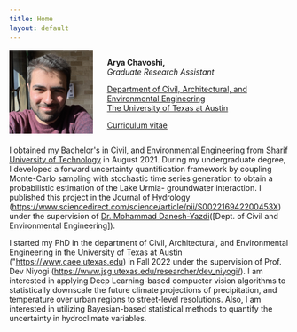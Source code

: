 ```yaml
---
title: Home
layout: default
---
```


<div id="twosided">
<div id="left" style="float: left; max-width: 30%;border: 10px"> 
    <img src="images/image.jpeg" />
</div>
<div id="right" style="float: right; width: 65%; vertical-align: middle;">
<p> <b>Arya Chavoshi, </b> <br> <em>Graduate Research Assistant</em> </p>
<p> <a href="https://www.caee.utexas.edu" target="blank">Department of Civil, Architectural, and Environmental Engineering</a><br>
<a href="https://utexas.edu" target="blank">The University of Texas at Austin</a></p>
<p> <a href="files/CV.pdf">Curriculum vitae </a> </p>
</div>
</div>
<div id="clearer" style="clear: both"> </div>

I obtained my Bachelor's in Civil, and Environmental Engineering from [Sharif University of Technology](https://www.sharif.edu) in August 2021. During my undergraduate degree, I developed a forward uncertainty quantification framework by coupling Monte-Carlo sampling with stochastic time series generation to obtain a probabilistic estimation of the Lake Urmia- groundwater interaction. I published this project in the Journal of Hydrology (https://www.sciencedirect.com/science/article/pii/S002216942200453X) under the supervision of [Dr. Mohammad Danesh-Yazdi](http://sina.sharif.edu/~danesh/)([Dept. of Civil and Environmental Engineering]).

I started my PhD in the department of Civil, Architectural, and Environmental Engineering in the University of Texas at Austin ("https://www.caee.utexas.edu) in Fall 2022 under the supervision of Prof. Dev Niyogi (https://www.jsg.utexas.edu/researcher/dev_niyogi/). I am interested in applying Deep Learning-based compueter vision algorithms to statistically downscale the future climate projections of precipitation, and temperature over urban regions to street-level resolutions. Also, I am interested in utilizing Bayesian-based statistical methods to quantify the uncertainty in hydroclimate variables. <br><br>





